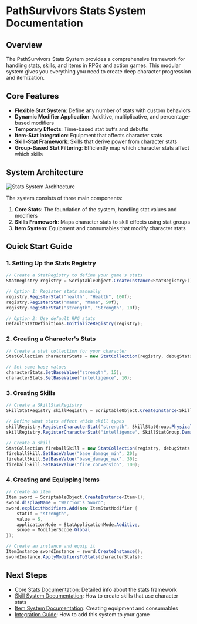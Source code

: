 # PathSurvivors Stats System Documentation

## Overview

The PathSurvivors Stats System provides a comprehensive framework for handling stats, skills, and items in RPGs and action games. This modular system gives you everything you need to create deep character progression and itemization.

## Core Features

- **Flexible Stat System**: Define any number of stats with custom behaviors
- **Dynamic Modifier Application**: Additive, multiplicative, and percentage-based modifiers
- **Temporary Effects**: Time-based stat buffs and debuffs
- **Item-Stat Integration**: Equipment that affects character stats
- **Skill-Stat Framework**: Skills that derive power from character stats
- **Group-Based Stat Filtering**: Efficiently map which character stats affect which skills

## System Architecture

![Stats System Architecture](https://i.imgur.com/sAYWGdC.png)

The system consists of three main components:

1. **Core Stats**: The foundation of the system, handling stat values and modifiers
2. **Skills Framework**: Maps character stats to skill effects using stat groups
3. **Item System**: Equipment and consumables that modify character stats

## Quick Start Guide

### 1. Setting Up the Stats Registry

```csharp
// Create a StatRegistry to define your game's stats
StatRegistry registry = ScriptableObject.CreateInstance<StatRegistry>();

// Option 1: Register stats manually
registry.RegisterStat("health", "Health", 100f);
registry.RegisterStat("mana", "Mana", 50f);
registry.RegisterStat("strength", "Strength", 10f);

// Option 2: Use default RPG stats
DefaultStatDefinitions.InitializeRegistry(registry);
```

### 2. Creating a Character's Stats

```csharp
// Create a stat collection for your character
StatCollection characterStats = new StatCollection(registry, debugStats: true, ownerName: "Player");

// Set some base values
characterStats.SetBaseValue("strength", 15);
characterStats.SetBaseValue("intelligence", 10);
```

### 3. Creating Skills

```csharp
// Create a SkillStatRegistry
SkillStatRegistry skillRegistry = ScriptableObject.CreateInstance<SkillStatRegistry>();

// Define what stats affect which skill types
skillRegistry.RegisterCharacterStat("strength", SkillStatGroup.Physical | SkillStatGroup.Melee);
skillRegistry.RegisterCharacterStat("intelligence", SkillStatGroup.Damage | SkillStatGroup.Elemental);

// Create a skill
StatCollection fireballSkill = new StatCollection(registry, debugStats: true, ownerName: "Fireball");
fireballSkill.SetBaseValue("base_damage_min", 20);
fireballSkill.SetBaseValue("base_damage_max", 30);
fireballSkill.SetBaseValue("fire_conversion", 100);
```

### 4. Creating and Equipping Items

```csharp
// Create an item
Item sword = ScriptableObject.CreateInstance<Item>();
sword.displayName = "Warrior's Sword";
sword.explicitModifiers.Add(new ItemStatModifier {
    statId = "strength",
    value = 5,
    applicationMode = StatApplicationMode.Additive,
    scope = ModifierScope.Global
});

// Create an instance and equip it
ItemInstance swordInstance = sword.CreateInstance();
swordInstance.ApplyModifiersToStats(characterStats);
```

## Next Steps

- [Core Stats Documentation](CoreStats.md): Detailed info about the stats framework
- [Skill System Documentation](SkillSystem.md): How to create skills that use character stats
- [Item System Documentation](ItemSystem.md): Creating equipment and consumables
- [Integration Guide](IntegrationGuide.md): How to add this system to your game
